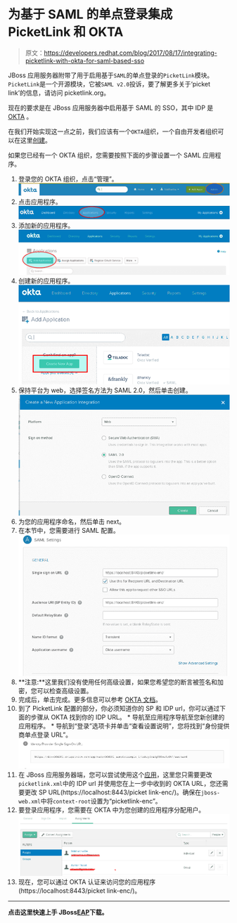 # 为基于 SAML 的单点登录集成 PicketLink 和 OKTA

> 原文：<https://developers.redhat.com/blog/2017/08/17/integrating-picketlink-with-okta-for-saml-based-sso>

JBoss 应用服务器附带了用于启用基于`SAML`的单点登录的`PicketLink`模块。`PicketLink`是一个开源模块，它被`SAML v2.0`投诉，要了解更多关于‘picket link’的信息，请访问 picketlink.org。

现在的要求是在 JBoss 应用服务器中启用基于 SAML 的 SSO，其中 IDP 是 [OKTA](http://developer.okta.com) 。

在我们开始实现这一点之前，我们应该有一个`OKTA`组织，一个自由开发者组织可以在这里[创建](http://developer.okta.com/signup)。

如果您已经有一个 OKTA 组织，您需要按照下面的步骤设置一个 SAML 应用程序。

1.  登录您的 OKTA 组织，点击“管理”。
    ![](img/7d668bf45d6cdd69c6c12cb8c5180804.png)
2.  点击应用程序。
    ![](img/f6643c974eda339eb750d923d867b9d2.png)
3.  添加新的应用程序。
    ![](img/3e8388e734bea1029aed0d6cebefde24.png)
4.  创建新的应用程序。
    ![](img/87a358d456c91550b71c57ab0f876196.png)
5.  保持平台为 web，选择签名方法为 SAML 2.0，然后单击创建。
    ![](img/3783c2b41997e8145edc32b5275f6537.png)
6.  为您的应用程序命名，然后单击 next。
7.  在本节中，您需要进行 SAML 配置。
    ![](img/3cd524b5d0d766d9b0c5bfc96890b4c5.png)
8.  **注意:**这里我们没有使用任何高级设置，如果您希望您的断言被签名和加密，您可以检查高级设置。
9.  完成后，单击完成。更多信息可以参考 [OKTA 文档](https://developer.okta.com/standards/SAML/setting_up_a_saml_application_in_okta)。
10.  到了 PicketLink 配置的部分，你必须知道你的 SP 和 IDP url，你可以通过下面的步骤从 OKTA 找到你的 IDP URL。
    *   导航至应用程序导航至您新创建的应用程序。
    *   导航到“登录”选项卡并单击“查看设置说明”，您将找到“身份提供商单点登录 URL”。
        ![](img/16e8695bfaf5ba1eebb4a28e1e28389e.png)
11.  在 JBoss 应用服务器端，您可以尝试使用这个[应用](https://github.com/jboss-developer/jboss-picketlink-quickstarts/tree/master/picketlink-federation-saml-sp-post-basic/)，这里您只需要更改`picketlink.xml`中的 IDP url 并使用您在上一步中收到的 OKTA URL，您还需要更改 SP URL(https://localhost:8443/picket link-enc/)。确保在`jboss-web.xml`中将`context-root`设置为“picketlink-enc”。
12.  要登录应用程序，您需要在 OKTA 中为您创建的应用程序分配用户。
    ![](img/2b1d308bec81b1677d7da73be7942297.png)
13.  现在，您可以通过 OKTA 认证来访问您的应用程序(https://localhost:8443/picket link-enc/)。

* * *

**点击这里快速上手 JBoss**[**EAP**](https://developers.redhat.com/products/eap/download/?intcmp=7016000000124dvAAA)**下载。**